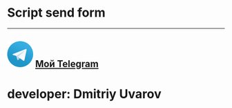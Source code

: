 # Script send form
---
[![Мой Telegram](http://raw.githubusercontent.com/DmitryUvarov/gulp/2e2b020b089732040faac9ee768a0887353ba4ce/telegram.svg)](https://t.me/uvarovdmitriy) [Мой Telegram](https://t.me/uvarovdmitriy)
---
# developer: Dmitriy Uvarov
